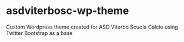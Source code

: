 # asdviterbosc-wp-theme
Custom Wordpress theme created for ASD Viterbo Scuola Calcio using Twitter Bootstrap as a base
